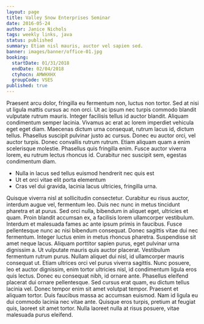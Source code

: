 ```yaml
---
layout: page
title: Valley Snow Enterprises Seminar
date: 2016-05-24
author: Janice Nichols
tags: weekly links, java
status: published
summary: Etiam nisl mauris, auctor vel sapien sed.
banner: images/banner/office-01.jpg
booking:
  startDate: 01/31/2018
  endDate: 02/04/2018
  ctyhocn: AMWHXHX
  groupCode: VSES
published: true
---
```

Praesent arcu dolor, fringilla eu fermentum non, luctus non tortor. Sed at nisi ut ligula mattis cursus ac non orci. Ut ac ipsum nec turpis commodo blandit vulputate rutrum mauris. Integer facilisis tellus id auctor blandit. Aliquam condimentum semper lacinia. Vivamus ac erat ac lorem imperdiet vehicula eget eget diam. Maecenas dictum urna consequat, rutrum lacus id, dictum tellus. Phasellus suscipit pulvinar justo ac cursus. Donec eu auctor orci, vel auctor turpis. Donec convallis rutrum rutrum. Etiam aliquam quam a enim scelerisque molestie. Phasellus quis fringilla enim. Fusce auctor viverra lorem, eu rutrum lectus rhoncus id. Curabitur nec suscipit sem, egestas condimentum diam.

* Nulla in lacus sed tellus euismod hendrerit nec quis est
* Ut et orci vitae elit porta elementum
* Cras vel dui gravida, lacinia lacus ultricies, fringilla urna.

Quisque viverra nisl at sollicitudin consectetur. Curabitur eu risus auctor, interdum augue vel, fermentum leo. Duis nec nunc in metus tincidunt pharetra et at purus. Sed orci nulla, bibendum in aliquet eget, ultricies et quam. Proin blandit accumsan ex, a facilisis lorem ullamcorper vestibulum. Interdum et malesuada fames ac ante ipsum primis in faucibus. Fusce pellentesque nunc ac nisi bibendum consequat. Donec sagittis vitae dui nec fermentum. Integer luctus enim in metus rhoncus pharetra. Suspendisse sit amet neque lacus. Aliquam porttitor sapien purus, eget pulvinar urna dignissim a.
Ut vulputate mauris quis auctor placerat. Vestibulum fermentum rutrum purus. Nullam aliquet dui nisl, id ullamcorper mauris consequat ut. Etiam ultrices orci vel purus viverra sagittis. Nunc posuere, leo et auctor dignissim, enim tortor ultricies nisl, id condimentum ligula eros quis lectus. Donec eu consequat nibh, id ornare ante. Phasellus eleifend placerat dui ornare pellentesque. Sed cursus erat quam, eu dictum tellus lacinia vel. Donec tempor enim sit amet volutpat tempor. Praesent et aliquam tortor. Duis faucibus massa ac accumsan euismod. Nam id ligula eu dui commodo lacinia nec vitae ante. Quisque eros turpis, pretium at feugiat quis, laoreet sit amet tortor. Nulla laoreet nulla at risus posuere, vitae malesuada purus eleifend.
